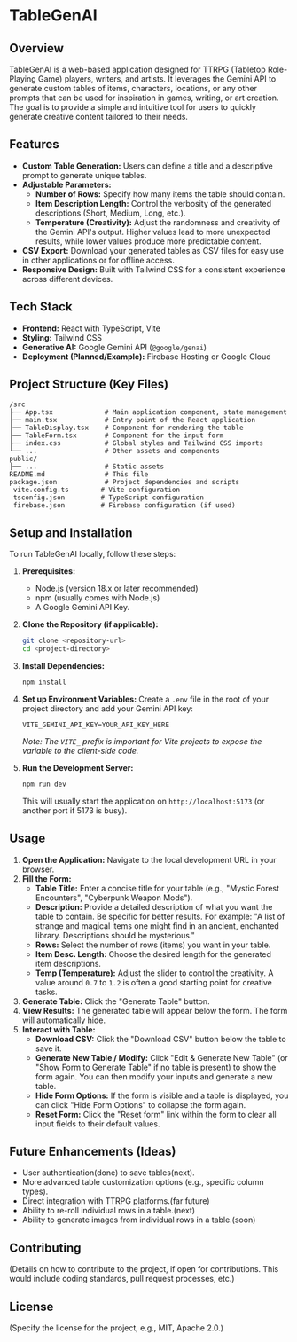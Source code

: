 # TableGenAI

## Overview

TableGenAI is a web-based application designed for TTRPG (Tabletop Role-Playing Game) players, writers, and artists. It leverages the Gemini API to generate custom tables of items, characters, locations, or any other prompts that can be used for inspiration in games, writing, or art creation. The goal is to provide a simple and intuitive tool for users to quickly generate creative content tailored to their needs.

## Features

*   **Custom Table Generation:** Users can define a title and a descriptive prompt to generate unique tables.
*   **Adjustable Parameters:**
    *   **Number of Rows:** Specify how many items the table should contain.
    *   **Item Description Length:** Control the verbosity of the generated descriptions (Short, Medium, Long, etc.).
    *   **Temperature (Creativity):** Adjust the randomness and creativity of the Gemini API's output. Higher values lead to more unexpected results, while lower values produce more predictable content.
*   **CSV Export:** Download your generated tables as CSV files for easy use in other applications or for offline access.
*   **Responsive Design:** Built with Tailwind CSS for a consistent experience across different devices.

## Tech Stack

*   **Frontend:** React with TypeScript, Vite
*   **Styling:** Tailwind CSS
*   **Generative AI:** Google Gemini API (`@google/genai`)
*   **Deployment (Planned/Example):** Firebase Hosting or Google Cloud

## Project Structure (Key Files)

```
/src
├── App.tsx             # Main application component, state management
├── main.tsx            # Entry point of the React application
├── TableDisplay.tsx    # Component for rendering the table
├── TableForm.tsx       # Component for the input form
├── index.css           # Global styles and Tailwind CSS imports
└── ...                 # Other assets and components
public/
├── ...                 # Static assets
README.md               # This file
package.json            # Project dependencies and scripts
 vite.config.ts        # Vite configuration
 tsconfig.json         # TypeScript configuration
 firebase.json         # Firebase configuration (if used)
```

## Setup and Installation

To run TableGenAI locally, follow these steps:

1.  **Prerequisites:**
    *   Node.js (version 18.x or later recommended)
    *   npm (usually comes with Node.js)
    *   A Google Gemini API Key.

2.  **Clone the Repository (if applicable):**
    ```bash
    git clone <repository-url>
    cd <project-directory>
    ```

3.  **Install Dependencies:**
    ```bash
    npm install
    ```

4.  **Set up Environment Variables:**
    Create a `.env` file in the root of your project directory and add your Gemini API key:
    ```env
    VITE_GEMINI_API_KEY=YOUR_API_KEY_HERE
    ```
    *Note: The `VITE_` prefix is important for Vite projects to expose the variable to the client-side code.*

5.  **Run the Development Server:**
    ```bash
    npm run dev
    ```
    This will usually start the application on `http://localhost:5173` (or another port if 5173 is busy).

## Usage

1.  **Open the Application:** Navigate to the local development URL in your browser.
2.  **Fill the Form:**
    *   **Table Title:** Enter a concise title for your table (e.g., "Mystic Forest Encounters", "Cyberpunk Weapon Mods").
    *   **Description:** Provide a detailed description of what you want the table to contain. Be specific for better results. For example: "A list of strange and magical items one might find in an ancient, enchanted library. Descriptions should be mysterious."
    *   **Rows:** Select the number of rows (items) you want in your table.
    *   **Item Desc. Length:** Choose the desired length for the generated item descriptions.
    *   **Temp (Temperature):** Adjust the slider to control the creativity. A value around `0.7` to `1.2` is often a good starting point for creative tasks.
3.  **Generate Table:** Click the "Generate Table" button.
4.  **View Results:** The generated table will appear below the form. The form will automatically hide.
5.  **Interact with Table:**
    *   **Download CSV:** Click the "Download CSV" button below the table to save it.
    *   **Generate New Table / Modify:** Click "Edit & Generate New Table" (or "Show Form to Generate Table" if no table is present) to show the form again. You can then modify your inputs and generate a new table.
    *   **Hide Form Options:** If the form is visible and a table is displayed, you can click "Hide Form Options" to collapse the form again.
    *   **Reset Form:** Click the "Reset form" link within the form to clear all input fields to their default values.

## Future Enhancements (Ideas)

*   User authentication(done) to save tables(next).
*   More advanced table customization options (e.g., specific column types).
*   Direct integration with TTRPG platforms.(far future)
*   Ability to re-roll individual rows in a table.(next)
*   Ability to generate images from individual rows in a table.(soon)


## Contributing

(Details on how to contribute to the project, if open for contributions. This would include coding standards, pull request processes, etc.)

## License

(Specify the license for the project, e.g., MIT, Apache 2.0.)

